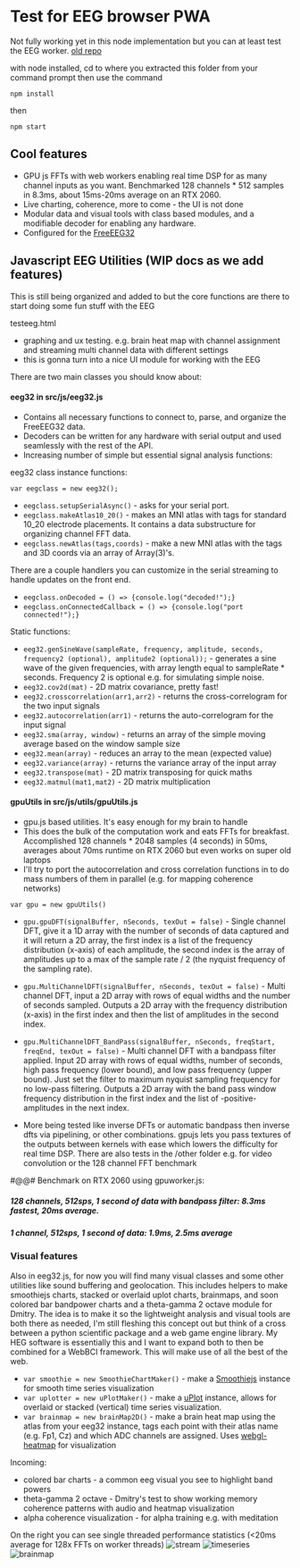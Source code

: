 # Test for EEG browser PWA

Not fully working yet in this node implementation but you can at least test the EEG worker. [old repo](https://github.com/moothyknight/free_eeg32_web)

with node installed, cd to where you extracted this folder from your command prompt then use the command

`npm install`

then

`npm start`

## Cool features

* GPU js FFTs with web workers enabling real time DSP for as many channel inputs as you want. Benchmarked 128 channels * 512 samples in 8.3ms, about 15ms-20ms average on an RTX 2060.
* Live charting, coherence, more to come - the UI is not done
* Modular data and visual tools with class based modules, and a modifiable decoder for enabling any hardware.
* Configured for the [FreeEEG32](https://github.com/neuroidss/freeeeg32_beta)



## Javascript EEG Utilities (WIP docs as we add features)

This is still being organized and added to but the core functions are there to start doing some fun stuff with the EEG

testeeg.html

* graphing and ux testing. e.g. brain heat map with channel assignment and streaming multi channel data with different settings
* this is gonna turn into a nice UI module for working with the EEG

There are two main classes you should know about:

#### eeg32 in src/js/eeg32.js

* Contains all necessary functions to connect to, parse, and organize the FreeEEG32 data.
* Decoders can be written for any hardware with serial output and used seamlessly with the rest of the API.
* Increasing number of simple but essential signal analysis functions:

eeg32 class instance functions:

`var eegclass = new eeg32();`

* `eegclass.setupSerialAsync()` - asks for your serial port.
* `eegclass.makeAtlas10_20()` - makes an MNI atlas with tags for standard 10_20 electrode placements. It contains a data substructure for organizing channel FFT data.
* `eegclass.newAtlas(tags,coords)` - make a new MNI atlas with the tags and 3D coords via an array of Array(3)'s. 

There are a couple handlers you can customize in the serial streaming to handle updates on the front end.
* `eegclass.onDecoded = () => {console.log("decoded!");}`
* `eegclass.onConnectedCallback = () => {console.log("port connected!");}`

Static functions:
* `eeg32.genSineWave(sampleRate, frequency, amplitude, seconds, frequency2 (optional), amplitude2 (optional));` - generates a sine wave of the given frequencies, with array length equal to sampleRate * seconds. Frequency 2 is optional e.g. for simulating simple noise.
* `eeg32.cov2d(mat)` - 2D matrix covariance, pretty fast!
* `eeg32.crosscorrelation(arr1,arr2)` - returns the cross-correlogram for the two input signals
* `eeg32.autocorrelation(arr1)` - returns the auto-correlogram for the input signal
* `eeg32.sma(array, window)` - returns an array of the simple moving average based on the window sample size
* `eeg32.mean(array)` - reduces an array to the mean (expected value)
* `eeg32.variance(array)` - returns the variance array of the input array
* `eeg32.transpose(mat)` - 2D matrix transposing for quick maths
* `eeg32.matmul(mat1,mat2)` - 2D matrix multiplication

#### gpuUtils in src/js/utils/gpuUtils.js

* gpu.js based utilities. It's easy enough for my brain to handle
* This does the bulk of the computation work and eats FFTs for breakfast. Accomplished 128 channels * 2048 samples (4 seconds) in 50ms, averages about 70ms runtime on RTX 2060 but even works on super old laptops
* I'll try to port the autocorrelation and cross correlation functions in to do mass numbers of them in parallel (e.g. for mapping coherence networks)

`var gpu = new gpuUtils()`

* `gpu.gpuDFT(signalBuffer, nSeconds, texOut = false)` - Single channel DFT, give it a 1D array with the number of seconds of data captured and it will return a 2D array, the first index is a list of the frequency distribution (x-axis) of each amplitude, the second index is the array of amplitudes up to a max of the sample rate / 2 (the nyquist frequency of the sampling rate). 

* `gpu.MultiChannelDFT(signalBuffer, nSeconds, texOut = false)` - Multi channel DFT, input a 2D array with rows of equal widths and the number of seconds sampled. Outputs a 2D array with the frequency distribution (x-axis) in the first index and then the list of amplitudes in the second index.

* `gpu.MultiChannelDFT_BandPass(signalBuffer, nSeconds, freqStart, freqEnd, texOut = false)` - Multi channel DFT with a bandpass filter applied. Input 2D array with rows of equal widths, number of seconds, high pass frequency (lower bound), and low pass frequency (upper bound). Just set the filter to maximum nyquist sampling frequency for no low-pass filtering. Outputs a 2D array with the band pass window frequency distribution in the first index and the list of -positive- amplitudes in the next index.

* More being tested like inverse DFTs or automatic bandpass then inverse dfts via pipelining, or other combinations. gpujs lets you pass textures of the outputs between kernels with ease which lowers the difficulty for real time DSP. There are also tests in the /other folder e.g. for video convolution or the 128 channel FFT benchmark

#@@# Benchmark on RTX 2060 using gpuworker.js:

##### 128 channels, 512sps, 1 second of data with bandpass filter: 8.3ms fastest, 20ms average.

##### 1 channel, 512sps, 1 second of data: 1.9ms, 2.5ms average

### Visual features

Also in eeg32.js, for now you will find many visual classes and some other utilities like sound buffering and geolocation. This includes helpers to make smoothiejs charts, stacked or overlaid uplot charts, brainmaps, and soon colored bar bandpower charts and a theta-gamma 2 octave module for Dmitry.
The idea is to make it so the lightweight analysis and visual tools are both there as needed, I'm still fleshing this concept out but think of a cross between a python scientific package and a web game engine library. My HEG software is essentially this and I want to expand both to then be combined for a WebBCI framework. This will make use of all the best of the web.
 
* `var smoothie = new SmoothieChartMaker()` - make a [Smoothiejs](http://smoothiecharts.org/) instance for smooth time series visualization
* `var uplotter = new uPlotMaker()` - make a [uPlot](https://github.com/leeoniya/uPlot) instance, allows for overlaid or stacked (vertical) time series visualization.
* `var brainmap = new brainMap2D()` - make a brain heat map using the atlas from your eeg32 instance, tags each point with their atlas name (e.g. Fp1, Cz) and which ADC channels are assigned. Uses [webgl-heatmap](https://github.com/pyalot/webgl-heatmap) for visualization 

Incoming:
* colored bar charts - a common eeg visual you see to highlight band powers
* theta-gamma 2 octave - Dmitry's test to show working memory coherence patterns with audio and heatmap visualization
* alpha coherence visualization - for alpha training e.g. with meditation


On the right you can see single threaded performance statistics (<20ms average for 128x FFTs on worker threads)
![stream](screenshots/stream.png)
![timeseries](screenshots/timeseries.png)
![brainmap](screenshots/brainmap.PNG)
